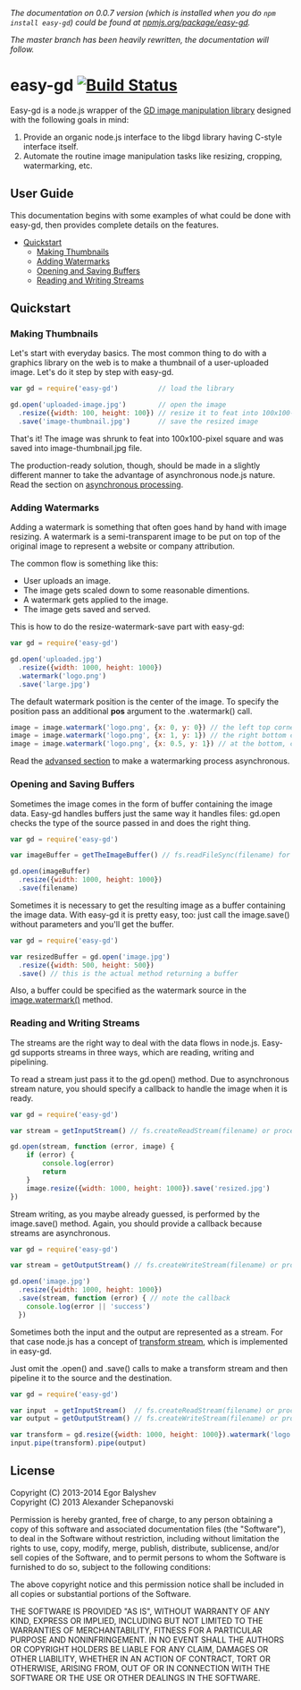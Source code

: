 _The documentation on 0.0.7 version (which is installed when you do ``npm install easy-gd``) could be found at [npmjs.org/package/easy-gd](https://npmjs.org/package/easy-gd)._

_The master branch has been heavily rewritten, the documentation will follow._

# easy-gd [![Build Status](https://travis-ci.org/furagu/easy-gd.png?branch=master)](https://travis-ci.org/furagu/easy-gd)

Easy-gd is a node.js wrapper of the [GD image manipulation library](http://libgd.bitbucket.org) designed with the following goals in mind:

1. Provide an organic node.js interface to the libgd library having C-style interface itself.
2. Automate the routine image manipulation tasks like resizing, cropping, watermarking, etc.

## User Guide
This documentation begins with some examples of what could be done with easy-gd, then provides complete details on the features.

* [Quickstart](#quickstart)
    * [Making Thumbnails](#making-thumbnails)
    * [Adding Watermarks](#adding-watermarks)
    * [Opening and Saving Buffers](#opening-and-saving-buffers)
    * [Reading and Writing Streams](#reading-and-writing-streams)

## Quickstart

### Making Thumbnails

Let's start with everyday basics. The most common thing to do with a graphics library on the web is to make a thumbnail of a user-uploaded image. Let's do it step by step with easy-gd.

```js
var gd = require('easy-gd')          // load the library

gd.open('uploaded-image.jpg')        // open the image
  .resize({width: 100, height: 100}) // resize it to feat into 100x100-pixel square
  .save('image-thumbnail.jpg')       // save the resized image
```

That's it! The image was shrunk to feat into 100x100-pixel square and was saved into image-thumbnail.jpg file.

The production-ready solution, though, should be made in a slightly different manner to take the advantage of asynchronous node.js nature. Read the section on [asynchronous processing](#TODO).

### Adding Watermarks

Adding a watermark is something that often goes hand by hand with image resizing. A watermark is a semi-transparent image to be put on top of the original image to represent a website or company attribution.

The common flow is something like this:

* User uploads an image.
* The image gets scaled down to some reasonable dimentions.
* A watermark gets applied to the image.
* The image gets saved and served.

This is how to do the resize-watermark-save part with easy-gd:

```js
var gd = require('easy-gd')

gd.open('uploaded.jpg')
  .resize({width: 1000, height: 1000})
  .watermark('logo.png')
  .save('large.jpg')
```

The default watermark position is the center of the image. To specify the position pass an additional __pos__ argument to the .watermark() call.

```js
image = image.watermark('logo.png', {x: 0, y: 0}) // the left top corner
image = image.watermark('logo.png', {x: 1, y: 1}) // the right bottom corner
image = image.watermark('logo.png', {x: 0.5, y: 1}) // at the bottom, centered horizontally
```

Read the [advansed section](#TODO) to make a watermarking process asynchronous.

### Opening and Saving Buffers

Sometimes the image comes in the form of buffer containing the image data. Easy-gd handles buffers just the same way it handles files: gd.open checks the type of the source passed in and does the right thing.

```js
var gd = require('easy-gd')

var imageBuffer = getTheImageBuffer() // fs.readFileSync(filename) for example

gd.open(imageBuffer)
  .resize({width: 1000, height: 1000})
  .save(filename)
```

Sometimes it is necessary to get the resulting image as a buffer containing the image data. With easy-gd it is pretty easy, too: just call the image.save() without parameters and you'll get the buffer.

```js
var gd = require('easy-gd')

var resizedBuffer = gd.open('image.jpg')
  .resize({width: 500, height: 500})
  .save() // this is the actual method returning a buffer
```

Also, a buffer could be specified as the watermark source in the [image.watermark()](#adding-watermarks) method.

### Reading and Writing Streams

The streams are the right way to deal with the data flows in node.js. Easy-gd supports streams in three ways, which are reading, writing and pipelining.

To read a stream just pass it to the gd.open() method. Due to asynchronous stream nature, you should specify a callback to handle the image when it is ready.

```js
var gd = require('easy-gd')

var stream = getInputStream() // fs.createReadStream(filename) or process.stdin

gd.open(stream, function (error, image) {
    if (error) {
        console.log(error)
        return
    }
    image.resize({width: 1000, height: 1000}).save('resized.jpg')
})
```

Stream writing, as you maybe already guessed, is performed by the image.save() method. Again, you should provide a callback because streams are asynchronous.

```js
var gd = require('easy-gd')

var stream = getOutputStream() // fs.createWriteStream(filename) or process.stdout

gd.open('image.jpg')
  .resize({width: 1000, height: 1000})
  .save(stream, function (error) { // note the callback
    console.log(error || 'success')
  })
```

Sometimes both the input and the output are represented as a stream. For that case node.js has a concept of [transform stream](http://nodejs.org/api/stream.html#stream_class_stream_transform), which is implemented in easy-gd.

Just omit the .open() and .save() calls to make a transform stream and then pipeline it to the source and the destination.

```js
var gd = require('easy-gd')

var input  = getInputStream()  // fs.createReadStream(filename) or process.stdin
var output = getOutputStream() // fs.createWriteStream(filename) or process.stdout

var transform = gd.resize({width: 1000, height: 1000}).watermark('logo.png')
input.pipe(transform).pipe(output)
```

## License

Copyright (C) 2013-2014 Egor Balyshev<br>
Copyright (C) 2013 Alexander Schepanovski

Permission is hereby granted, free of charge, to any person obtaining a copy of this software and associated documentation files (the "Software"), to deal in the Software without restriction, including without limitation the rights to use, copy, modify, merge, publish, distribute, sublicense, and/or sell copies of the Software, and to permit persons to whom the Software is furnished to do so, subject to the following conditions:

The above copyright notice and this permission notice shall be included in all copies or substantial portions of the Software.

THE SOFTWARE IS PROVIDED "AS IS", WITHOUT WARRANTY OF ANY KIND, EXPRESS OR IMPLIED, INCLUDING BUT NOT LIMITED TO THE WARRANTIES OF MERCHANTABILITY, FITNESS FOR A PARTICULAR PURPOSE AND NONINFRINGEMENT. IN NO EVENT SHALL THE AUTHORS OR COPYRIGHT HOLDERS BE LIABLE FOR ANY CLAIM, DAMAGES OR OTHER LIABILITY, WHETHER IN AN ACTION OF CONTRACT, TORT OR OTHERWISE, ARISING FROM, OUT OF OR IN CONNECTION WITH THE SOFTWARE OR THE USE OR OTHER DEALINGS IN THE SOFTWARE.

